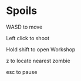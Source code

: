 # Spoils

WASD to move

Left click to shoot

Hold shift to open Workshop

z to locate nearest zombie

esc to pause
